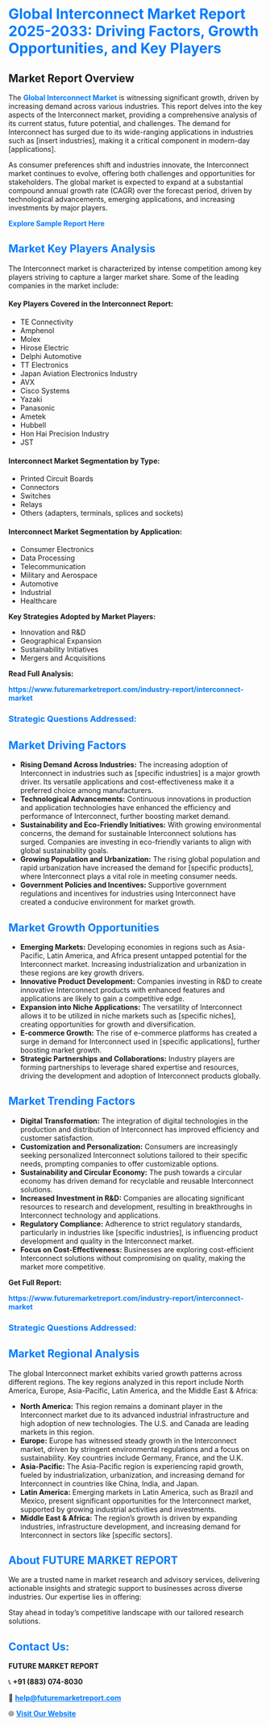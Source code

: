 <h1 style="color: #007BFF;">Global Interconnect Market Report 2025-2033: Driving Factors, Growth Opportunities, and Key Players</h1>

<section id="overview">
<h2>Market Report Overview</h2>
<p>The <a href="https://www.futuremarketreport.com/industry-report/interconnect-market" style="color: #007BFF; text-decoration: none;"><strong>Global Interconnect Market</strong></a> is witnessing significant growth, driven by increasing demand across various industries. This report delves into the key aspects of the Interconnect market, providing a comprehensive analysis of its current status, future potential, and challenges. The demand for Interconnect has surged due to its wide-ranging applications in industries such as [insert industries], making it a critical component in modern-day [applications].</p>
<p>As consumer preferences shift and industries innovate, the Interconnect market continues to evolve, offering both challenges and opportunities for stakeholders. The global market is expected to expand at a substantial compound annual growth rate (CAGR) over the forecast period, driven by technological advancements, emerging applications, and increasing investments by major players.</p>
</section>

<section id="overview">
<p><a href="https://www.futuremarketreport.com/request-sample/reportId=104243" style="color: #007BFF; text-decoration: none;"><strong>Explore Sample Report Here</strong></a></p>
</section>

<section id="key-players">
<h2 style="color: #007BFF;">Market Key Players Analysis</h2>
<p>The Interconnect market is characterized by intense competition among key players striving to capture a larger market share. Some of the leading companies in the market include:</p>
<h4>Key Players Covered in the Interconnect Report:</h4>
<ul><li>TE Connectivity</li><li>Amphenol</li><li>Molex</li><li>Hirose Electric</li><li>Delphi Automotive</li><li>TT Electronics</li><li>Japan Aviation Electronics Industry</li><li>AVX</li><li>Cisco Systems</li><li>Yazaki</li><li>Panasonic</li><li>Ametek</li><li>Hubbell</li><li>Hon Hai Precision Industry</li><li>JST</li></ul>
<h4>Interconnect Market Segmentation by Type:</h4>
<ul><li>Printed Circuit Boards</li><li>Connectors</li><li>Switches</li><li>Relays</li><li>Others (adapters, terminals, splices and sockets)</li></ul>

<h4>Interconnect Market Segmentation by Application:</h4>
<ul><li>Consumer Electronics</li><li>Data Processing</li><li>Telecommunication</li><li>Military and Aerospace</li><li>Automotive</li><li>Industrial</li><li>Healthcare</li></ul>
<p><strong>Key Strategies Adopted by Market Players:</strong></p>
<ul>
<li>Innovation and R&D</li>
<li>Geographical Expansion</li>
<li>Sustainability Initiatives</li>
<li>Mergers and Acquisitions</li>
</ul>
</section>

<section>
<p><strong>Read Full Analysis: </strong></p><a href="https://www.futuremarketreport.com/industry-report/interconnect-market" style="color: #007BFF; text-decoration: none;"><strong>https://www.futuremarketreport.com/industry-report/interconnect-market</strong></a>
<h3 style="color: #007BFF;">Strategic Questions Addressed:</h3>
</section>

<section id="driving-factors">
<h2 style="color: #007BFF;">Market Driving Factors</h2>
<ul>
<li><strong>Rising Demand Across Industries:</strong> The increasing adoption of Interconnect in industries such as [specific industries] is a major growth driver. Its versatile applications and cost-effectiveness make it a preferred choice among manufacturers.</li>
<li><strong>Technological Advancements:</strong> Continuous innovations in production and application technologies have enhanced the efficiency and performance of Interconnect, further boosting market demand.</li>
<li><strong>Sustainability and Eco-Friendly Initiatives:</strong> With growing environmental concerns, the demand for sustainable Interconnect solutions has surged. Companies are investing in eco-friendly variants to align with global sustainability goals.</li>
<li><strong>Growing Population and Urbanization:</strong> The rising global population and rapid urbanization have increased the demand for [specific products], where Interconnect plays a vital role in meeting consumer needs.</li>
<li><strong>Government Policies and Incentives:</strong> Supportive government regulations and incentives for industries using Interconnect have created a conducive environment for market growth.</li>
</ul>
</section>

<section id="growth-opportunities">
<h2 style="color: #007BFF;">Market Growth Opportunities</h2>
<ul>
<li><strong>Emerging Markets:</strong> Developing economies in regions such as Asia-Pacific, Latin America, and Africa present untapped potential for the Interconnect market. Increasing industrialization and urbanization in these regions are key growth drivers.</li>
<li><strong>Innovative Product Development:</strong> Companies investing in R&D to create innovative Interconnect products with enhanced features and applications are likely to gain a competitive edge.</li>
<li><strong>Expansion into Niche Applications:</strong> The versatility of Interconnect allows it to be utilized in niche markets such as [specific niches], creating opportunities for growth and diversification.</li>
<li><strong>E-commerce Growth:</strong> The rise of e-commerce platforms has created a surge in demand for Interconnect used in [specific applications], further boosting market growth.</li>
<li><strong>Strategic Partnerships and Collaborations:</strong> Industry players are forming partnerships to leverage shared expertise and resources, driving the development and adoption of Interconnect products globally.</li>
</ul>
</section>

<section id="trending-factors">
<h2 style="color: #007BFF;">Market Trending Factors</h2>
<ul>
<li><strong>Digital Transformation:</strong> The integration of digital technologies in the production and distribution of Interconnect has improved efficiency and customer satisfaction.</li>
<li><strong>Customization and Personalization:</strong> Consumers are increasingly seeking personalized Interconnect solutions tailored to their specific needs, prompting companies to offer customizable options.</li>
<li><strong>Sustainability and Circular Economy:</strong> The push towards a circular economy has driven demand for recyclable and reusable Interconnect solutions.</li>
<li><strong>Increased Investment in R&D:</strong> Companies are allocating significant resources to research and development, resulting in breakthroughs in Interconnect technology and applications.</li>
<li><strong>Regulatory Compliance:</strong> Adherence to strict regulatory standards, particularly in industries like [specific industries], is influencing product development and quality in the Interconnect market.</li>
<li><strong>Focus on Cost-Effectiveness:</strong> Businesses are exploring cost-efficient Interconnect solutions without compromising on quality, making the market more competitive.</li>
</ul>
</section>

<section>
<p><strong>Get Full Report: </strong></p><a href="https://www.futuremarketreport.com/industry-report/interconnect-market" style="color: #007BFF; text-decoration: none;"><strong>https://www.futuremarketreport.com/industry-report/interconnect-market</strong></a>
<h3 style="color: #007BFF;">Strategic Questions Addressed:</h3>
</section>


<section id="regional-analysis">
<h2 style="color: #007BFF;">Market Regional Analysis</h2>
<p>The global Interconnect market exhibits varied growth patterns across different regions. The key regions analyzed in this report include North America, Europe, Asia-Pacific, Latin America, and the Middle East & Africa:</p>
<ul>
<li><strong>North America:</strong> This region remains a dominant player in the Interconnect market due to its advanced industrial infrastructure and high adoption of new technologies. The U.S. and Canada are leading markets in this region.</li>
<li><strong>Europe:</strong> Europe has witnessed steady growth in the Interconnect market, driven by stringent environmental regulations and a focus on sustainability. Key countries include Germany, France, and the U.K.</li>
<li><strong>Asia-Pacific:</strong> The Asia-Pacific region is experiencing rapid growth, fueled by industrialization, urbanization, and increasing demand for Interconnect in countries like China, India, and Japan.</li>
<li><strong>Latin America:</strong> Emerging markets in Latin America, such as Brazil and Mexico, present significant opportunities for the Interconnect market, supported by growing industrial activities and investments.</li>
<li><strong>Middle East & Africa:</strong> The region’s growth is driven by expanding industries, infrastructure development, and increasing demand for Interconnect in sectors like [specific sectors].</li>
</ul>
</section>

<footer>
<h2 style="color: #007BFF;">About FUTURE MARKET REPORT</h2>
<p>We are a trusted name in market research and advisory services, delivering actionable insights and strategic support to businesses across diverse industries. Our expertise lies in offering:</p>

<p>Stay ahead in today’s competitive landscape with our tailored research solutions.</p>

<h2 style="color: #007BFF;">Contact Us:</h2>
<p><strong>FUTURE MARKET REPORT</strong></p>
<p>📞 <strong>+91 (883) 074-8030</strong></p>
<p>📧 <strong><a href="mailto:help@futuremarketreport.com" style="color: #007BFF;">help@futuremarketreport.com</a></strong></p>
<p>🌐 <strong><a href="https://www.futuremarketreport.com/" style="color: #007BFF;">Visit Our Website</a></strong></p>
</footer>